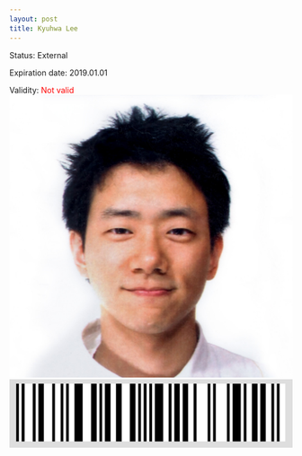 ```yaml
---
layout: post
title: Kyuhwa Lee
---
```


Status: External

Expiration date: 2019.01.01

Validity: <font color="red"> Not valid</font> 
![](/members/img/Kyuhwa_Lee.png)
![](/members/img/bar.png)
